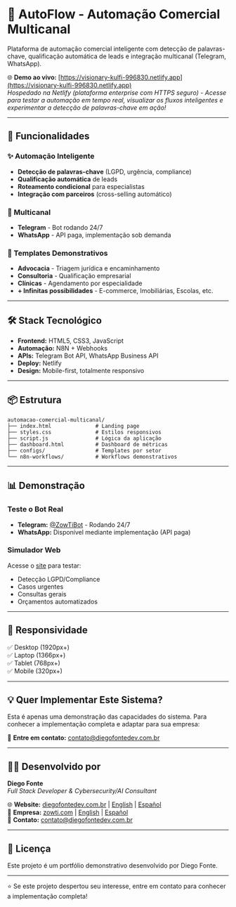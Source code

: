 # 🤖 AutoFlow - Automação Comercial Multicanal

Plataforma de automação comercial inteligente com detecção de palavras-chave, qualificação automática de leads e integração multicanal (Telegram, WhatsApp).

🌐 **Demo ao vivo:** [https://visionary-kulfi-996830.netlify.app](https://visionary-kulfi-996830.netlify.app)  
*Hospedado na Netlify (plataforma enterprise com HTTPS seguro) - Acesse para testar a automação em tempo real, visualizar os fluxos inteligentes e experimentar a detecção de palavras-chave em ação!*

---

## 🚀 Funcionalidades

### ✨ Automação Inteligente
- **Detecção de palavras-chave** (LGPD, urgência, compliance)
- **Qualificação automática** de leads
- **Roteamento condicional** para especialistas
- **Integração com parceiros** (cross-selling automático)

### 📱 Multicanal
- **Telegram** - Bot rodando 24/7
- **WhatsApp** - API paga, implementação sob demanda

### 🎯 Templates Demonstrativos
- **Advocacia** - Triagem jurídica e encaminhamento
- **Consultoria** - Qualificação empresarial
- **Clínicas** - Agendamento por especialidade
- **+ Infinitas possibilidades** - E-commerce, Imobiliárias, Escolas, etc.

---

## 🛠️ Stack Tecnológico

- **Frontend:** HTML5, CSS3, JavaScript
- **Automação:** N8N + Webhooks
- **APIs:** Telegram Bot API, WhatsApp Business API
- **Deploy:** Netlify
- **Design:** Mobile-first, totalmente responsivo

---

## 📦 Estrutura

```
automacao-comercial-multicanal/
├── index.html              # Landing page
├── styles.css              # Estilos responsivos
├── script.js               # Lógica da aplicação
├── dashboard.html          # Dashboard de métricas
├── configs/                # Templates por setor
└── n8n-workflows/          # Workflows demonstrativos
```

---

## 📊 Demonstração

### Teste o Bot Real
- **Telegram:** [@ZowTiBot](https://t.me/ZowTiBot) - Rodando 24/7
- **WhatsApp:** Disponível mediante implementação (API paga)

### Simulador Web
Acesse o [site](https://visionary-kulfi-996830.netlify.app) para testar:
- Detecção LGPD/Compliance
- Casos urgentes
- Consultas gerais
- Orçamentos automatizados

---

## 📱 Responsividade

✅ Desktop (1920px+)  
✅ Laptop (1366px+)  
✅ Tablet (768px+)  
✅ Mobile (320px+)

---

## 💡 Quer Implementar Este Sistema?

Esta é apenas uma demonstração das capacidades do sistema. Para conhecer a implementação completa e adaptar para sua empresa:

📧 **Entre em contato:** contato@diegofontedev.com.br

---

## 👨‍💻 Desenvolvido por

**Diego Fonte**  
*Full Stack Developer & Cybersecurity/AI Consultant*

🌐 **Website:** [diegofontedev.com.br](https://diegofontedev.com.br) | [English](https://diegofontedev.com.br/en) | [Español](https://diegofontedev.com.br/es)  
🏢 **Empresa:** [zowti.com](https://zowti.com) | [English](https://zowti.com/en) | [Español](https://zowti.com/es)  
📧 **Contato:** contato@diegofontedev.com.br

---

## 📄 Licença

Este projeto é um portfólio demonstrativo desenvolvido por Diego Fonte.

---

⭐ Se este projeto despertou seu interesse, entre em contato para conhecer a implementação completa!